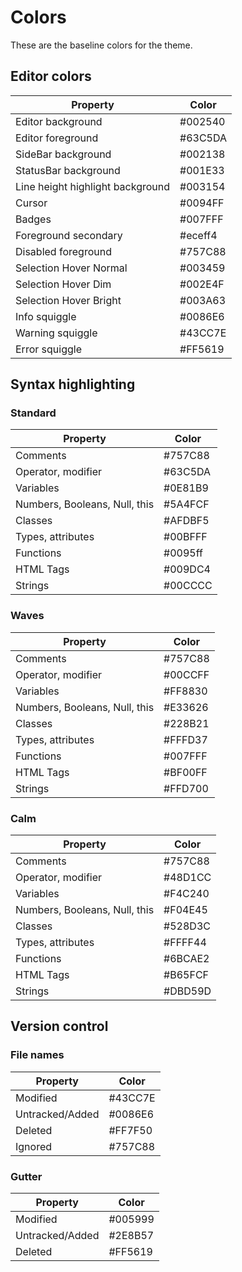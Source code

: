 # Colors

These are the baseline colors for the theme.

## Editor colors

| Property                         | Color   |
| -------------------------------- | ------- |
| Editor background                | #002540 |
| Editor foreground                | #63C5DA |
| SideBar background               | #002138 |
| StatusBar background             | #001E33 |
| Line height highlight background | #003154 |
| Cursor                           | #0094FF |
| Badges                           | #007FFF |
| Foreground secondary             | #eceff4 |
| Disabled foreground              | #757C88 |
| Selection Hover Normal           | #003459 |
| Selection Hover Dim              | #002E4F |
| Selection Hover Bright           | #003A63 |
| Info squiggle                    | #0086E6 |
| Warning squiggle                 | #43CC7E |
| Error squiggle                   | #FF5619 |

## Syntax highlighting

### Standard

| Property                      | Color   |
| ----------------------------- | ------- |
| Comments                      | #757C88 |
| Operator, modifier            | #63C5DA |
| Variables                     | #0E81B9 |
| Numbers, Booleans, Null, this | #5A4FCF |
| Classes                       | #AFDBF5 |
| Types, attributes             | #00BFFF |
| Functions                     | #0095ff |
| HTML Tags                     | #009DC4 |
| Strings                       | #00CCCC |

### Waves

| Property                      | Color   |
| ----------------------------- | ------- |
| Comments                      | #757C88 |
| Operator, modifier            | #00CCFF |
| Variables                     | #FF8830 |
| Numbers, Booleans, Null, this | #E33626 |
| Classes                       | #228B21 |
| Types, attributes             | #FFFD37 |
| Functions                     | #007FFF |
| HTML Tags                     | #BF00FF |
| Strings                       | #FFD700 |

### Calm

| Property                      | Color   |
| ----------------------------- | ------- |
| Comments                      | #757C88 |
| Operator, modifier            | #48D1CC |
| Variables                     | #F4C240 |
| Numbers, Booleans, Null, this | #F04E45 |
| Classes                       | #528D3C |
| Types, attributes             | #FFFF44 |
| Functions                     | #6BCAE2 |
| HTML Tags                     | #B65FCF |
| Strings                       | #DBD59D |

## Version control

### File names

| Property        | Color   |
| --------------- | ------- |
| Modified        | #43CC7E |
| Untracked/Added | #0086E6 |
| Deleted         | #FF7F50 |
| Ignored         | #757C88 |

### Gutter

| Property        | Color   |
| --------------- | ------- |
| Modified        | #005999 |
| Untracked/Added | #2E8B57 |
| Deleted         | #FF5619 |
